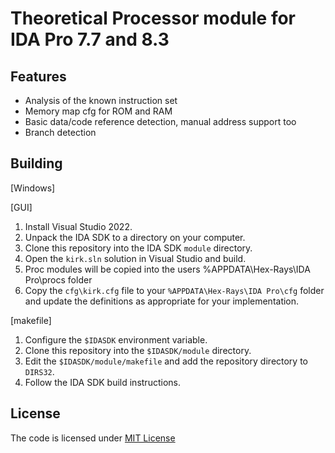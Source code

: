 # Theoretical Processor module for IDA Pro 7.7 and 8.3


## Features

* Analysis of the known instruction set
* Memory map cfg for ROM and RAM 
* Basic data/code reference detection, manual address support too
* Branch detection


## Building

[Windows]

[GUI]
1) Install Visual Studio 2022.
2) Unpack the IDA SDK to a directory on your computer.
3) Clone this repository into the IDA SDK `module` directory.
4) Open the `kirk.sln` solution in Visual Studio and build.
5) Proc modules will be copied into the users %APPDATA\Hex-Rays\IDA Pro\procs folder
6) Copy the `cfg\kirk.cfg` file to your `%APPDATA\Hex-Rays\IDA Pro\cfg` folder and update the definitions as appropriate for your implementation.

[makefile]
1) Configure the `$IDASDK` environment variable.
2) Clone this repository into the `$IDASDK/module` directory.
3) Edit the `$IDASDK/module/makefile` and add the repository directory to `DIRS32`.
4) Follow the IDA SDK build instructions.

## License

The code is licensed under [MIT License](LICENSE) 
